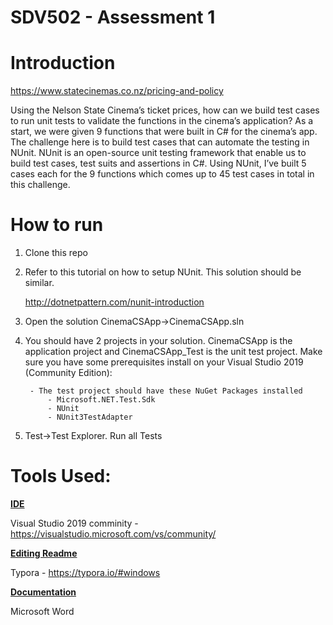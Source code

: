 # SDV502 - Assessment 1

# Introduction
https://www.statecinemas.co.nz/pricing-and-policy

Using the Nelson State Cinema’s ticket prices, how can we build test cases to run unit tests to validate the functions in the cinema’s application? As a start, we were given 9 functions that were built in C# for the cinema’s app. The challenge here is to build test cases that can automate the testing in NUnit. 
NUnit is an open-source unit testing framework that enable us to build test cases, test suits and assertions in C#. Using NUnit, I’ve built 5 cases each for the 9 functions which comes up to 45 test cases in total in this challenge.

# How to run
1. Clone this repo 

2. Refer to this tutorial on how to setup NUnit. This solution should be similar.

    http://dotnetpattern.com/nunit-introduction

3. Open the solution CinemaCSApp->CinemaCSApp.sln

4. You should have 2 projects in your solution. CinemaCSApp is the application project and CinemaCSApp_Test is the unit test project. 
    Make sure you have some prerequisites install on your Visual Studio 2019 (Community Edition):

        - The test project should have these NuGet Packages installed
            - Microsoft.NET.Test.Sdk
            - NUnit
            - NUnit3TestAdapter

5. Test->Test Explorer. Run all Tests

# Tools Used:

<u>**IDE**</u>

Visual Studio 2019 comminity - https://visualstudio.microsoft.com/vs/community/

<u>**Editing Readme**</u>

Typora - https://typora.io/#windows

<u>**Documentation**</u>

Microsoft Word
